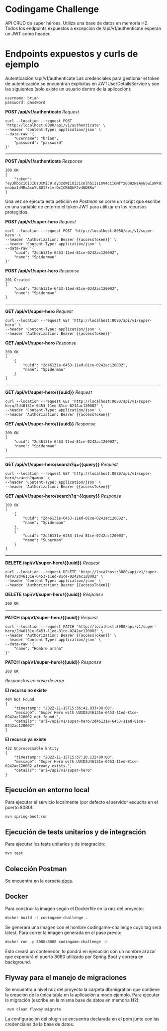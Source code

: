 # Codingame Challenge

API CRUD de super héroes.
Utiliza una base de datos en memoria H2.
Todos los endpoints expuestos a excepción de /api/v1/authenticate esperan un JWT como header.

# Endpoints expuestos y curls de ejemplo

Autenticación /api/v1/authenticate
Las credenciales para gestionar el token de autenticación se encuentran explícitas en JWTUserDetailsService y son las siguientes (solo existe un usuario dentro de la aplicación):

```
username: brian
password: password
```

**POST /api/v1/authenticate** *Request*

```
curl --location --request POST 'http://localhost:8080/api/v1/authenticate' \
--header 'Content-Type: application/json' \
--data-raw '{
    "username": "brian",
    "password": "password"
}'
```

---

**POST /api/v1/authenticate** *Response*

```
200 OK
{
    "token": "eyJhbGciOiJIUzUxMiJ9.eyJzdWIiOiJicmlhbiIsImV4cCI6MTY2ODUzNzAyNSwiaWF0IjoxNjY4NTE5MDI1fQ.YZMNMCF3SEzOEiNJzld9V5t7KpSOY7MPRlD_djWLv3m27-nnabx1dMRsAxoYLB0I7r1vrOxICRBQkPJv4NDBRw"
}
```

Una vez se ejecuta esta petición en *Postman* se corre un script que escribe en una variable de entorno el token JWT para utilizar en los recursos protegidos.

**POST /api/v1/super-hero** *Request*

```
curl --location --request POST 'http://localhost:8080/api/v1/super-hero' \
--header 'Authorization: Bearer {{accessToken}}' \
--header 'Content-Type: application/json' \
--data-raw '{
    "uuid": "2d46131e-6453-11ed-81ce-0242ac120002",
    "name": "Spiderman"
}'
```

**POST /api/v1/super-hero** *Response*

```
201 Created 
{
    "uuid": "2d46131e-6453-11ed-81ce-0242ac120002",
    "name": "Spiderman"
}
```

---

**GET /api/v1/super-hero** *Request*

```
curl --location --request GET 'http://localhost:8080/api/v1/super-hero' \
--header 'Content-Type: application/json' \
--header 'Authorization: Bearer {{accessToken}}'
```

**GET /api/v1/super-hero** *Response*

```
200 OK 
[
    {
        "uuid": "2d46131e-6453-11ed-81ce-0242ac120002",
        "name": "Spiderman"
    }
]
```

---

**GET /api/v1/super-hero/{{uuid}}** *Request*

```
curl --location --request GET 'http://localhost:8080/api/v1/super-hero/2d46131e-6453-11ed-81ce-0242ac120002' \
--header 'Content-Type: application/json' \
--header 'Authorization: Bearer {{accessToken}}'
```

**GET /api/v1/super-hero/{{uuid}}** *Response*

```
200 OK 
{
    "uuid": "2d46131e-6453-11ed-81ce-0242ac120002",
    "name": "Spiderman"
}
```

---

**GET /api/v1/super-hero/search?q={{query}}** *Request*

```
curl --location --request GET 'http://localhost:8080/api/v1/super-hero/search?q=man' \
--header 'Content-Type: application/json' \
--header 'Authorization: Bearer {{accessToken}}'
```

**GET /api/v1/super-hero/search?q={{query}}** *Response*

```
200 OK 
[
    {
        "uuid": "2d46131e-6453-11ed-81ce-0242ac120002",
        "name": "Spiderman"
    },
    {
        "uuid": "2d46131e-6453-11ed-81ce-0242ac120003",
        "name": "Superman"
    }
]
```

---

**DELETE /api/v1/super-hero/{{uuid}}** *Request*

```
curl --location --request DELETE 'http://localhost:8080/api/v1/super-hero/2d46131e-6453-11ed-81ce-0242ac120002' \
--header 'Content-Type: application/json' \
--header 'Authorization: Bearer {{accessToken}}'
```

**DELETE /api/v1/super-hero/{{uuid}}** *Response*

```
200 OK 
```

---

**PATCH /api/v1/super-hero/{{uuid}}** *Request*

```
curl --location --request PATCH 'http://localhost:8080/api/v1/super-hero/2d46131e-6453-11ed-81ce-0242ac120002' \
--header 'Authorization: Bearer {{accessToken}}' \
--header 'Content-Type: application/json' \
--data-raw '{
    "name": "Hombre araña"
}'
```

**PATCH /api/v1/super-hero/{{uuid}}** *Response*

```
200 OK 
```

*Respuestas en caso de error*

**El recurso no existe**

```
404 Not Found
{
    "timestamp": "2022-11-15T15:36:42.833+00:00",
    "message": "Super Hero with UUID2d46131e-6453-11ed-81ce-0242ac120002 not found.",
    "details": "uri=/api/v1/super-hero/2d46131e-6453-11ed-81ce-0242ac120002"
}
```

**El recurso ya existe**

```
422 Unprocessable Entity
{
    "timestamp": "2022-11-15T15:37:10.132+00:00",
    "message": "Super Hero with UUID2d46131e-6453-11ed-81ce-0242ac120002 already exists.",
    "details": "uri=/api/v1/super-hero"
}
```

## Ejecución en entorno local

Para ejecutar el servicio localmente (por defecto el servidor escucha en el puerto 8080):

```sh
mvn spring-boot:run
```

## Ejecución de tests unitarios y de integración

Para ejecutar los tests unitarios y de integración:

```sh
mvn test
```

## Colección Postman

Se encuentra en la carpeta [docs](.docs/Codingame_Challenge.postman_collection.json).

## Docker

Para construir la imagen según el Dockerfile en la raíz del proyecto:

```sh
docker build -t codingame-challenge .  
```
Se generará una imagen con el nombre codingame-challenge cuyo tag será latest.
Para correr la imagen generada en el paso previo:

```sh
docker run -p 8080:8080 codingame-challenge -d
```

Esto creará un contenedor, lo pondrá en ejecución con un nombre al azar que expondrá el puerto 8080 utilizado por Spring Boot y correrá en background.

## Flyway para el manejo de migraciones

Se encuentra a nivel raíz del proyecto la carpeta db/migration que contiene la creación de la única tabla en la aplicación a modo ejemplo.
Para ejecutar la migración (escribe en la misma base de datos en memoria H2):

```sh
 mvn clean flyway:migrate
```

La configuración del plugin se encuentra declarada en el pom junto con las credenciales de la base de datos.


